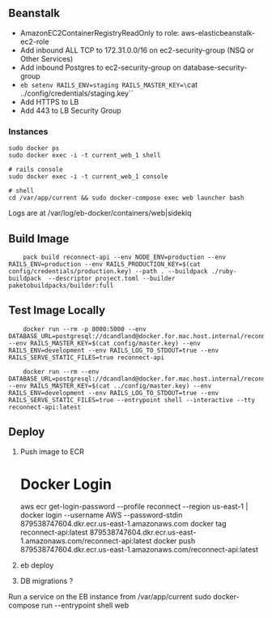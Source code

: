 ## Beanstalk

* AmazonEC2ContainerRegistryReadOnly to role: aws-elasticbeanstalk-ec2-role
* Add inbound ALL TCP to 172.31.0.0/16 on ec2-security-group (NSQ or Other Services)
* Add inbound Postgres to ec2-security-group on database-security-group
* `eb setenv RAILS_ENV=staging RAILS_MASTER_KEY=\`cat ../config/credentials/staging.key\``
* Add HTTPS to LB
* Add 443 to LB Security Group

### Instances

    sudo docker ps
    sudo docker exec -i -t current_web_1 shell

    # rails console
    sudo docker exec -i -t current_web_1 console

    # shell
    cd /var/app/current && sudo docker-compose exec web launcher bash

Logs are at /var/log/eb-docker/containers/web|sidekiq

## Build Image

        pack build reconnect-api --env NODE_ENV=production --env RAILS_ENV=production --env RAILS_PRODUCTION_KEY=$(cat config/credentials/production.key) --path . --buildpack ./ruby-buildpack  --descriptor project.toml --builder paketobuildpacks/builder:full

## Test Image Locally

        docker run --rm -p 8000:5000 --env DATABASE_URL=postgresql://dcandland@docker.for.mac.host.internal/reconnect_api_development --env RAILS_MASTER_KEY=$(cat config/master.key) --env RAILS_ENV=development --env RAILS_LOG_TO_STDOUT=true --env RAILS_SERVE_STATIC_FILES=true reconnect-api

        docker run --rm --env DATABASE_URL=postgresql://dcandland@docker.for.mac.host.internal/reconnect_api_development --env RAILS_MASTER_KEY=$(cat ../config/master.key) --env RAILS_ENV=development --env RAILS_LOG_TO_STDOUT=true --env RAILS_SERVE_STATIC_FILES=true --entrypoint shell --interactive --tty reconnect-api:latest

## Deploy

1. Push image to ECR

    # Docker Login
    aws ecr get-login-password --profile reconnect --region us-east-1 | docker login --username AWS --password-stdin 879538747604.dkr.ecr.us-east-1.amazonaws.com
    docker tag reconnect-api:latest 879538747604.dkr.ecr.us-east-1.amazonaws.com/reconnect-api:latest
    docker push 879538747604.dkr.ecr.us-east-1.amazonaws.com/reconnect-api:latest

1. eb deploy

1. DB migrations ?

Run a service on the EB instance from /var/app/current
    sudo docker-compose run --entrypoint shell web
